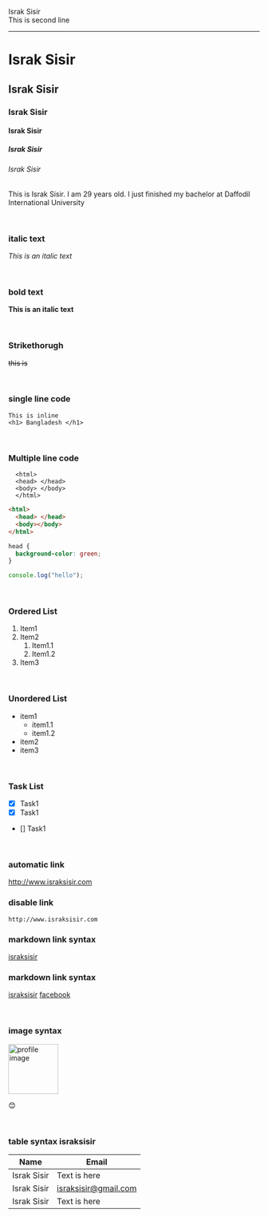 <!--markdown tutorial-->

Israk Sisir<br/>
This is second line

---

# Israk Sisir

## Israk Sisir

### Israk Sisir

#### Israk Sisir

##### Israk Sisir

###### Israk Sisir

<p>This is Israk Sisir. I am 29 years old. I just finished my bachelor at Daffodil International University</p>

<br/>

### italic text

_This is an italic text_

<br/>

### bold text

**This is an italic text**

<br/>

### Strikethorugh

~~this is~~

<br/>

### single line code

`This is inline`  
`<h1> Bangladesh </h1>`

<br/>

### Multiple line code

```
  <html>
  <head> </head>
  <body> </body>
  </html>
```

```html
<html>
  <head> </head>
  <body></body>
</html>
```

```css
head {
  background-color: green;
}
```

```javascript
console.log("hello");
```

<br/>

### Ordered List

1. Item1
2. Item2
   1. Item1.1
   2. Item1.2
3. Item3

<br/>

### Unordered List

- item1
  - item1.1
  - item1.2
- item2
- item3

<br/>

### Task List

- [x] Task1
- [x] Task1
- [] Task1

<br/>

### automatic link

http://www.israksisir.com

### disable link

`http://www.israksisir.com`

### markdown link syntax

[israksisir](http://www.israksisir.com)

### markdown link syntax

[israksisir][websitelink]
[facebook][facebooklink]

<br/>

### image syntax

<!-- ![profile]("G:\Full Stack Development\Class 55 GitHub using GitBash\Me.JPG") -->
<img src="Me.JPG" width=100; title="profile image"/>

😊

<br/>

### table syntax israksisir

| Name         | Email                  |
| ------------ | ---------------------- |
| Israk Sisir | Text is here           |
| Israk Sisir | israksisir@gmail.com |
| Israk Sisir | Text is here           |

<!-- all link is here -->

[websitelink]: http://www.israksisir.com
[facebooklink]: https://www.facebook.com/israksisir